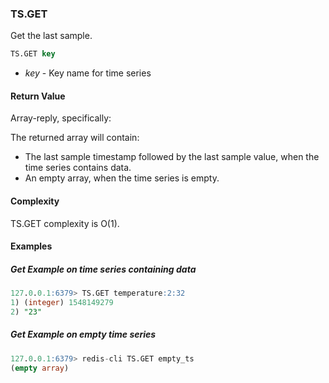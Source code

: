 ### TS.GET

Get the last sample.

```sql
TS.GET key
```

* _key_ - Key name for time series


#### Return Value

Array-reply, specifically:

The returned array will contain:
- The last sample timestamp followed by the last sample value, when the time series contains data. 
- An empty array, when the time series is empty.


#### Complexity

TS.GET complexity is O(1).

#### Examples

##### Get Example on time series containing data

```sql
127.0.0.1:6379> TS.GET temperature:2:32
1) (integer) 1548149279
2) "23"
```

##### Get Example on empty time series 

```sql
127.0.0.1:6379> redis-cli TS.GET empty_ts
(empty array)
```
